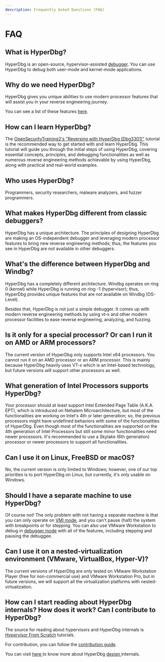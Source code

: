```yaml
---
description: Frequently Asked Questions (FAQ)
---
```


# FAQ

## What is HyperDbg?

HyperDbg is an open-source, hypervisor-assisted [debugger](https://en.wikipedia.org/wiki/Debugger). You can use HyperDbg to debug both user-mode and kernel-mode applications.

## Why do we need HyperDbg?

HyperDbg gives you unique abilities to use modern processor features that will assist you in your reverse engineering journey.

You can see a list of these features [here](https://github.com/HyperDbg/HyperDbg#unique-features).

## How can I learn HyperDbg?

The [OpenSecurityTraining2's "Reversing with HyperDbg (Dbg3301)"](https://ost2.fyi/Dbg3301) tutorial is the recommended way to get started with and learn HyperDbg. This tutorial will guide you through the initial steps of using HyperDbg, covering essential concepts, principles, and debugging functionalities as well as numerous reverse engineering methods achievable by using HyperDbg, along with practical and real-world examples.

## Who uses HyperDbg?

Programmers, security researchers, malware analyzers, and fuzzer programmers.

## What makes HyperDbg different from classic debuggers?

HyperDbg has a unique architecture. The principles of designing HyperDbg are making an OS-independent debugger and leveraging modern processor features to bring new reverse engineering methods; thus, the features you see in HyperDbg are not available in other debuggers.

## What's the difference between HyperDbg and Windbg?

HyperDbg has a completely different architecture. Windbg operates on ring 0 (kernel) while HyperDbg is running on ring -1 (hypervisor); thus, HyperDbg provides unique features that are not available on Windbg (OS-Level).

Besides that, HyperDbg is not just a simple debugger. It comes up with modern reverse engineering methods by using vt-x and other modern processor facilities to ease reverse engineering, analyzing, and fuzzing.

## Is it only for a special processor? Or can I run it on AMD or ARM processors?

The current version of HyperDbg only supports Intel x64 processors. You cannot run it on an AMD processor or an ARM processor. This is mainly because HyperDbg heavily uses VT-x which is an Intel-based technology, but future versions will support other processors as well.

## What generation of Intel Processors supports HyperDbg?

Your processor should at least support Intel Extended Page Table (A.K.A. EPT), which is introduced on Nehalem Microarchitecture, but most of the functionalities are working on Intel's 4th or later generation; so, the previous processors might have undefined behaviors with some of the functionalities of HyperDbg. Even though most of the functionalities are supported on the 4th generation of Intel Processors but still some minor functionalities need newer processors. It's recommended to use a Skylake (6th generation) processor or newer processors to support all functionalities.

## Can I use it on Linux, FreeBSD or macOS?

No, the current version is only limited to Windows; however, one of our top priorities is to port HyperDbg on Linux, but currently, it's only usable on Windows.

## Should I have a separate machine to use HyperDbg?

Of course not! The only problem with not having a separate machine is that you can only operate on [VMI mode](https://docs.hyperdbg.org/using-hyperdbg/prerequisites/operation-modes#vmi-mode), and you can't pause (halt) the system with breakpoints or for stepping. You can also use VMware Workstation to debug in [debugger mode](https://docs.hyperdbg.org/using-hyperdbg/prerequisites/operation-modes#debugger-mode) with all of the features, including stepping and pausing the debuggee.

## Can I use it on a nested-virtualization environment (VMware, VirtualBox, Hyper-V)?

The current versions of HyperDbg are only tested on VMware Workstation Player (free for non-commercial use) and VMware Workstation Pro, but in future versions, we will support all the virtualization platforms with nested-virtualization.

## How can I start reading about HyperDbg internals? How does it work? Can I contribute to HyperDbg?

The source for reading about hypervisors and HyperDbg internals is [Hypervisor From Scratch](https://rayanfam.com/tutorials/) tutorials.

For contribution, you can follow the [contribution guide](https://github.com/HyperDbg/HyperDbg/blob/master/CONTRIBUTING.md).

You can visit [here ](https://docs.hyperdbg.org/design)to know more about HyperDbg [design ](https://docs.hyperdbg.org/design)internals.
